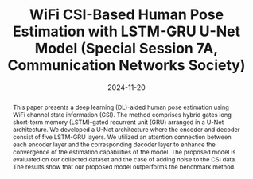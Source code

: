 ---
title: "WiFi CSI-Based Human Pose Estimation with LSTM-GRU U-Net Model (Special Session 7A, Communication Networks Society)"
collection: publications
permalink: /publication/2023-dc18
date: 2024-11-20
venue: '2024 한국통신학회 추계종합학술발표회'
# just display our icon symbols
# paperurl: '/files/pdf/research/DC18_WiFi CSI-Based Human Pose Estimation with LSTM-GRU U-Net Model.pdf'
pubtype: 'domestic_conference'
# link: ' '
# code: 'https://github.com/FIVEYOUNGWOO/WiFiMobNet'
# github: 'https://github.com/FIVEYOUNGWOO/WiFiMobNet'
citation: '이프티카르 아마드, 이슬람 헬미, <strong>오영우</strong>, 강정태, 최우열. &quot;WiFi CSI-Based Human Pose Estimation with LSTM-GRU U-Net Model.&quot; <i>2024 한국통신학회 추계종합학술발표회</i>, 경주, 대한민국, 2024.11.20 - 11.22. (<u>Status: Presented on 2024.11.20.</u>)'
excerpt_separator: ""
abstract: "This paper presents a deep learning (DL)-aided human pose estimation using WiFi channel state information (CSI). The method comprises hybrid gates long short-term memory (LSTM)-gated recurrent unit (GRU) arranged in a U-Net architecture. We developed a U-Net architecture where the encoder and decoder consist of five LSTM-GRU layers. We utilized an attention connection between each encoder layer and the corresponding decoder layer to enhance the convergence of the estimation capabilities of the model. The proposed model is evaluated on our collected dataset and the case of adding noise to the CSI data. The results show that our proposed model outperforms the benchmark method."
---